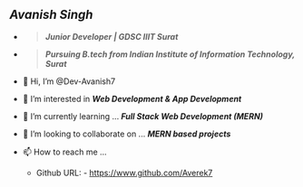 ## ***Avanish Singh***
- > ***Junior Developer | GDSC IIIT Surat***
- > ***Pursuing B.tech from Indian Institute of Information Technology, Surat***


- 👋 Hi, I’m @Dev-Avanish7
- 👀 I’m interested in ***Web Development & App Development*** 
- 🌱 I’m currently learning ... ***Full Stack Web Development (MERN)***
- 💞️ I’m looking to collaborate on ... ***MERN based projects***
- 📫 How to reach me ...
  - Github URL: - https://www.github.com/Averek7  

<!---
Dev-Avanish7/Dev-Avanish7 is a ✨ special ✨ repository because its `README.md` (this file) appears on your GitHub profile.
You can click the Preview link to take a look at your changes.
--->
